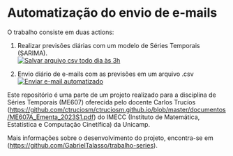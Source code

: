 # Automatização do envio de e-mails

O trabalho consiste em duas actions:

1) Realizar previsões diárias com um modelo de Séries Temporais (SARIMA).  
[![Salvar arquivo csv todo dia às 3h](https://github.com/Marcosgrosso/automation_series/actions/workflows/save.yml/badge.svg)](https://github.com/Marcosgrosso/automation_series/actions/workflows/save.yml)

2) Envio diário de e-mails com as previsões em um arquivo .csv  
[![Enviar e-mail automatizado](https://github.com/Marcosgrosso/automation_series/actions/workflows/send_email.yml/badge.svg)](https://github.com/Marcosgrosso/automation_series/actions/workflows/send_email.yml)

Este repositório é uma parte de um projeto realizado para a disciplina de Séries Temporais (ME607) oferecida pelo docente Carlos Trucíos (https://github.com/ctruciosm/ctruciosm.github.io/blob/master/documentos/ME607A_Ementa_2023S1.pdf) do IMECC (Instituto de Matemática, Estatística e Computação Cinetífica) da Unicamp.  

Mais informações sobre o desenvolvimento do projeto, encontra-se em (https://github.com/GabrielTalasso/trabalho-series).
